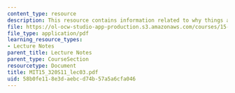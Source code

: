 ```yaml
---
content_type: resource
description: This resource contains information related to why things are changing?
file: https://ol-ocw-studio-app-production.s3.amazonaws.com/courses/15-320-strategic-organizational-design-spring-2011/58b0fe118e3daebcd74b57a5a6cfa046_MIT15_320S11_lec03.pdf
file_type: application/pdf
learning_resource_types:
- Lecture Notes
parent_title: Lecture Notes
parent_type: CourseSection
resourcetype: Document
title: MIT15_320S11_lec03.pdf
uid: 58b0fe11-8e3d-aebc-d74b-57a5a6cfa046
---
```

